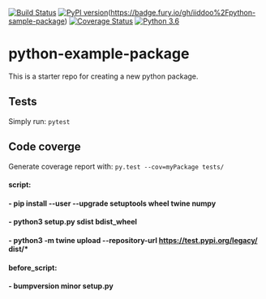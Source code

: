 [![Build Status](https://travis-ci.org/iiddoo/python-sample-package.svg?branch=master)](https://travis-ci.org/iiddoo/python-sample-package)                 [![PyPI version](https://badge.fury.io/py/python-sample-package.svg)](https://badge.fury.io/py/python-sample-package)(https://badge.fury.io/gh/iiddoo%2Fpython-sample-package)               [![Coverage Status](https://coveralls.io/repos/github/iiddoo/python-sample-package/badge.svg?branch=dev)](https://coveralls.io/github/iiddoo/python-sample-package?branch=dev)          [![Python 3.6](https://img.shields.io/badge/python-3.6-blue.svg)](https://www.python.org/downloads/release/python-360/)


# python-example-package

This is a starter repo for creating a new python package.

## Tests

Simply run: `pytest`


## Code coverge

Generate coverage report with: `py.test --cov=myPackage tests/`

####  script:
####    - pip install --user --upgrade setuptools wheel twine numpy
####    - python3 setup.py sdist bdist_wheel
####    - python3 -m twine upload --repository-url https://test.pypi.org/legacy/ dist/*
####  before_script:
####    - bumpversion minor setup.py